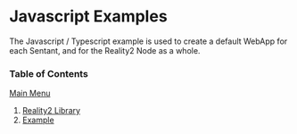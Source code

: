 # Javascript Examples

The Javascript / Typescript example is used to create a default WebApp for each Sentant, and for the Reality2 Node as a whole.

### Table of Contents

[Main Menu](../README.md)

1. [Reality2 Library](Realilty2%20Library.md)
2. [Example](Example.md)

